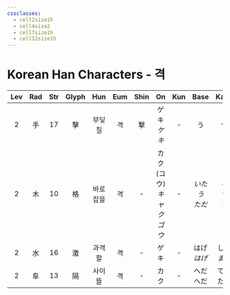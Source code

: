 ```yaml
---
cssclasses:
  - cell2size1h
  - cell4size2
  - cell7size1h
  - cell12size1h
---
```


# Korean Han Characters - 격

| Lev | Rad | Str | Glyph | Hun  | Eum | Shin |             On              | Kun |      Base       |     Kana      | Simp | Man |  Can  |
| :-: | :-: | :-: | :---: | :--: | :-: | :--: | :-------------------------: | :-: | :-------------: | :-----------: | :--: | :-: | :---: |
|  2  |  手  | 17  |   擊   | 부딪칠  |  격  |  撃   |         ゲキ<br>*ケキ*          |  -  |        う        |       つ       |  击   | jī  | gik1  |
|  2  |  木  | 10  |   格   | 바로잡을 |  격  |  -   | カク<br>(コウ)<br>*キャク*<br>*ゴウ* |  -  | *いた<br>う<br>ただ* | *る<br>つ<br>す* |  -   | gé  | gaak3 |
|  2  |  水  | 16  |   激   | 과격할  |  격  |  -   |             ゲキ              |  -  |   はげ<br>*はげ*    |  しい<br>*ます*   |  -   | jī  | gik1  |
|  2  |  阜  | 13  |   隔   | 사이 뜰 |  격  |  -   |             カク              |  -  |    へだ<br>へだ     |   てる<br>たる    |  -   | gé  | gaak3 |
